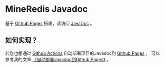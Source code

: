 # MineRedis Javadoc

基于 [Github Pages](https://pages.github.com/) 搭建，请访问 [JavaDoc](https://carmjos.github.io/MineRedis) 。

## 如何实现？

若您也想通过 [Github Actions](https://docs.github.com/en/actions/learn-github-actions)
自动部署项目的Javadoc到 [Github Pages](https://pages.github.com/) ，
可以参考我的文章 [《自动部署Javadoc到Github Pages》](https://pages.carm.cc/doc/javadoc-in-github.html) 。